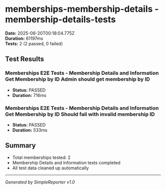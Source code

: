 # memberships-membership-details - membership-details-tests

**Date:** 2025-06-20T00:18:04.775Z  
**Duration:** 61197ms  
**Tests:** 2 (2 passed, 0 failed)

## Test Results


### Memberships E2E Tests - Membership Details and Information Get Membership by ID Admin should get membership by ID
- **Status:** PASSED
- **Duration:** 716ms



### Memberships E2E Tests - Membership Details and Information Get Membership by ID Should fail with invalid membership ID
- **Status:** PASSED
- **Duration:** 533ms



## Summary

- Total memberships tested: 2
- Membership Details and Information tests completed
- All test data cleaned up automatically

---
*Generated by SimpleReporter v1.0*
